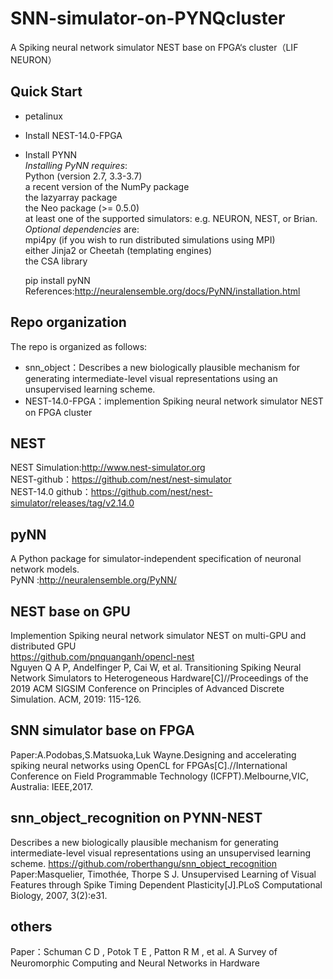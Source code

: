 # SNN-simulator-on-PYNQcluster
A Spiking neural network simulator NEST base on FPGA‘s cluster（LIF NEURON）
## Quick Start
 * petalinux
 * Install NEST-14.0-FPGA
 * Install PYNN  
    _Installing PyNN requires_:  
    Python (version 2.7, 3.3-3.7)  
    a recent version of the NumPy package  
    the lazyarray package  
    the Neo package (>= 0.5.0)  
    at least one of the supported simulators: e.g. NEURON, NEST, or Brian.  
    _Optional dependencies_ are:  
    mpi4py (if you wish to run distributed simulations using MPI)  
    either Jinja2 or Cheetah (templating engines)  
    the CSA library  
    
    pip install pyNN  
    References:http://neuralensemble.org/docs/PyNN/installation.html
 
## Repo organization
The repo is organized as follows:
 * snn_object：Describes a new biologically plausible mechanism for generating intermediate-level visual representations using an          unsupervised learning scheme.
 * NEST-14.0-FPGA：implemention Spiking neural network simulator NEST on FPGA cluster
## NEST  
NEST Simulation:http://www.nest-simulator.org  
NEST-github：https://github.com/nest/nest-simulator  
NEST-14.0 github：https://github.com/nest/nest-simulator/releases/tag/v2.14.0  

## pyNN  
A Python package for simulator-independent specification of neuronal network models.  
PyNN :http://neuralensemble.org/PyNN/  

## NEST base on GPU  
Implemention Spiking neural network simulator NEST on multi-GPU and distributed GPU  
https://github.com/pnquanganh/opencl-nest  
Nguyen Q A P, Andelfinger P, Cai W, et al. Transitioning Spiking Neural Network Simulators to Heterogeneous Hardware[C]//Proceedings of the 2019 ACM SIGSIM Conference on Principles of Advanced Discrete Simulation. ACM, 2019: 115-126.

## SNN simulator base on FPGA
Paper:A.Podobas,S.Matsuoka,Luk Wayne.Designing and accelerating spiking neural networks using OpenCL for FPGAs[C].//International   Conference on Field Programmable Technology (ICFPT).Melbourne,VIC, Australia: IEEE,2017.  

## snn_object_recognition on PYNN-NEST  
Describes a new biologically plausible mechanism for generating intermediate-level visual representations using an unsupervised learning   scheme.
https://github.com/roberthangu/snn_object_recognition  
Paper:Masquelier, Timothée, Thorpe S J. Unsupervised Learning of Visual Features through Spike Timing Dependent Plasticity[J].PLoS     Computational Biology, 2007, 3(2):e31.  

## others
Paper：Schuman C D , Potok T E , Patton R M , et al. A Survey of Neuromorphic Computing and Neural Networks in Hardware
